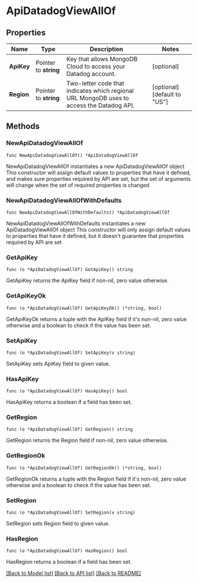 # ApiDatadogViewAllOf

## Properties

Name | Type | Description | Notes
------------ | ------------- | ------------- | -------------
**ApiKey** | Pointer to **string** | Key that allows MongoDB Cloud to access your Datadog account. | [optional] 
**Region** | Pointer to **string** | Two-letter code that indicates which regional URL MongoDB uses to access the Datadog API. | [optional] [default to "US"]

## Methods

### NewApiDatadogViewAllOf

`func NewApiDatadogViewAllOf() *ApiDatadogViewAllOf`

NewApiDatadogViewAllOf instantiates a new ApiDatadogViewAllOf object
This constructor will assign default values to properties that have it defined,
and makes sure properties required by API are set, but the set of arguments
will change when the set of required properties is changed

### NewApiDatadogViewAllOfWithDefaults

`func NewApiDatadogViewAllOfWithDefaults() *ApiDatadogViewAllOf`

NewApiDatadogViewAllOfWithDefaults instantiates a new ApiDatadogViewAllOf object
This constructor will only assign default values to properties that have it defined,
but it doesn't guarantee that properties required by API are set

### GetApiKey

`func (o *ApiDatadogViewAllOf) GetApiKey() string`

GetApiKey returns the ApiKey field if non-nil, zero value otherwise.

### GetApiKeyOk

`func (o *ApiDatadogViewAllOf) GetApiKeyOk() (*string, bool)`

GetApiKeyOk returns a tuple with the ApiKey field if it's non-nil, zero value otherwise
and a boolean to check if the value has been set.

### SetApiKey

`func (o *ApiDatadogViewAllOf) SetApiKey(v string)`

SetApiKey sets ApiKey field to given value.

### HasApiKey

`func (o *ApiDatadogViewAllOf) HasApiKey() bool`

HasApiKey returns a boolean if a field has been set.

### GetRegion

`func (o *ApiDatadogViewAllOf) GetRegion() string`

GetRegion returns the Region field if non-nil, zero value otherwise.

### GetRegionOk

`func (o *ApiDatadogViewAllOf) GetRegionOk() (*string, bool)`

GetRegionOk returns a tuple with the Region field if it's non-nil, zero value otherwise
and a boolean to check if the value has been set.

### SetRegion

`func (o *ApiDatadogViewAllOf) SetRegion(v string)`

SetRegion sets Region field to given value.

### HasRegion

`func (o *ApiDatadogViewAllOf) HasRegion() bool`

HasRegion returns a boolean if a field has been set.


[[Back to Model list]](../README.md#documentation-for-models) [[Back to API list]](../README.md#documentation-for-api-endpoints) [[Back to README]](../README.md)



